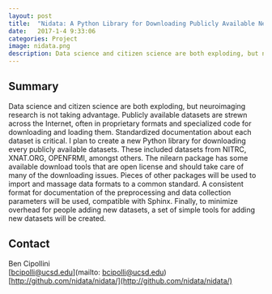 ```yaml
---
layout: post
title:  "Nidata: A Python Library for Downloading Publicly Available Neuroimaging Data"
date:   2017-1-4 9:33:06
categories: Project
image: nidata.png
description: Data science and citizen science are both exploding, but neuroimaging research is not taking advantage.
---
```

## Summary
Data science and citizen science are both exploding, but neuroimaging research is not taking advantage. Publicly available datasets are strewn across the Internet, often in proprietary formats and specialized code for downloading and loading them. Standardized documentation about each dataset is critical.
I plan to create a new Python library for downloading every publicly available datasets. These included datasets from NITRC, XNAT.ORG, OPENFRMI, amongst others.
The nilearn package has some available download tools that are open license and should take care of many of the downloading issues. Pieces of other packages will be used to import and massage data formats to a common standard. A consistent format for documentation of the preprocessing and data collection parameters will be used, compatible with Sphinx.
Finally, to minimize overhead for people adding new datasets, a set of simple tools for adding new datasets will be created.

## Contact  
Ben Cipollini  
[bcipolli@ucsd.edu](mailto: bcipolli@ucsd.edu)  
[http://github.com/nidata/nidata/](http://github.com/nidata/nidata/)  

